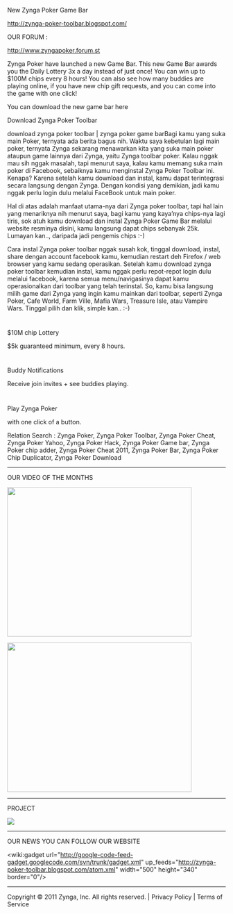 New Zynga Poker Game Bar

http://zynga-poker-toolbar.blogspot.com/

OUR FORUM :

http://www.zyngapoker.forum.st

Zynga Poker have launched a new Game Bar. This new Game Bar awards you the Daily Lottery 3x a day instead of just once! You can win up to $100M chips every 8 hours! You can also see how many buddies are playing online, if you have new chip gift requests, and you can come into the game with one click!

You can download the new game bar here

Download Zynga Poker Toolbar

download zynga poker toolbar | zynga poker game barBagi kamu yang suka main Poker, ternyata ada berita bagus nih. Waktu saya kebetulan lagi main poker, ternyata Zynga sekarang menawarkan kita yang suka main poker ataupun game lainnya dari Zynga, yaitu Zynga toolbar poker. Kalau nggak mau sih nggak masalah, tapi menurut saya, kalau kamu memang suka main poker di Facebook, sebaiknya kamu menginstal Zynga Poker Toolbar ini. Kenapa? Karena setelah kamu download dan instal, kamu dapat terintegrasi secara langsung dengan Zynga. Dengan kondisi yang demikian, jadi kamu nggak perlu login dulu melalui FaceBook untuk main poker.

Hal di atas adalah manfaat utama-nya dari Zynga poker toolbar, tapi hal lain yang menariknya nih menurut saya, bagi kamu yang kaya’nya chips-nya lagi tiris, sok atuh kamu download dan instal Zynga Poker Game Bar melalui website resminya disini, kamu langsung dapat chips sebanyak 25k. Lumayan kan.., daripada jadi pengemis chips :-)

Cara instal Zynga poker toolbar nggak susah kok, tinggal download, instal, share dengan account facebook kamu, kemudian restart deh Firefox / web browser yang kamu sedang operasikan. Setelah kamu download zynga poker toolbar kemudian instal, kamu nggak perlu repot-repot login dulu melalui facebook, karena semua menu/navigasinya dapat kamu operasionalkan dari toolbar yang telah terinstal. So, kamu bisa langsung milih game dari Zynga yang ingin kamu mainkan dari toolbar, seperti Zynga Poker, Cafe World, Farm Ville, Mafia Wars, Treasure Isle, atau Vampire Wars. Tinggal pilih dan klik, simple kan.. :-)


#
$10M chip Lottery

$5k guaranteed minimum, every 8 hours.
#
Buddy Notifications

Receive join invites + see buddies playing.
#
Play Zynga Poker

with one click of a button.

Relation Search : Zynga Poker, Zynga Poker Toolbar, Zynga Poker Cheat, Zynga Poker Yahoo, Zynga Poker Hack, Zynga Poker Game bar, Zynga Poker chip adder, Zynga Poker Cheat 2011, Zynga Poker Bar, Zynga Poker Chip Duplicator, Zynga Poker Download



---


OUR VIDEO OF THE MONTHS

<a href='http://www.youtube.com/watch?feature=player_embedded&v=qo8Kz13LsRI' target='_blank'><img src='http://img.youtube.com/vi/qo8Kz13LsRI/0.jpg' width='425' height=344 /></a>

<a href='http://www.youtube.com/watch?feature=player_embedded&v=I_vp4ecpFuA' target='_blank'><img src='http://img.youtube.com/vi/I_vp4ecpFuA/0.jpg' width='425' height=344 /></a>


---

PROJECT

[![](http://4.bp.blogspot.com/-_DQOahYZjSA/Tam9R32pYKI/AAAAAAAAAAQ/89OvpmabHKk/s1600/ZyngaPokerToolbar.jpg)](http://zynga-poker-toolbar.blogspot.com/)


---


OUR NEWS YOU CAN FOLLOW OUR WEBSITE

<wiki:gadget url="http://google-code-feed-gadget.googlecode.com/svn/trunk/gadget.xml" up\_feeds="http://zynga-poker-toolbar.blogspot.com/atom.xml"  width="500" height="340" border="0"/>


---


Copyright © 2011 Zynga, Inc. All rights reserved. | Privacy Policy | Terms of Service